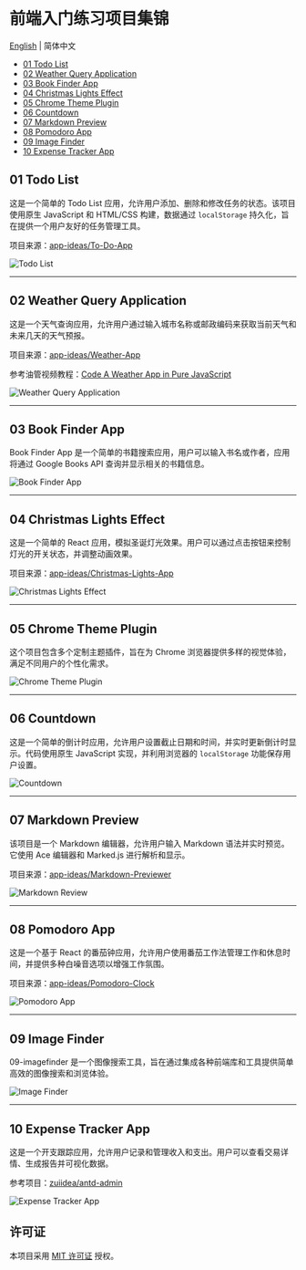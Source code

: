 # 前端入门练习项目集锦

[English](./README.md) | 简体中文

- [01 Todo List](./01-todolist/README.md)
- [02 Weather Query Application](./02-weatherapp/README.md)
- [03 Book Finder App](./03-bookfinder/README.md)
- [04 Christmas Lights Effect](./04-christmaslight/README.md)
- [05 Chrome Theme Plugin](./05-chromethemeextension/README.md)
- [06 Countdown](./06-countdownapp/README.md)
- [07 Markdown Preview](./07-markdownpreview/README.md)
- [08 Pomodoro App](./08-pomodoro/README.md)
- [09 Image Finder](./09-imagefinder/README.md)
- [10 Expense Tracker App](./10-expensetrackerapp/README.md)

## 01 Todo List

这是一个简单的 Todo List 应用，允许用户添加、删除和修改任务的状态。该项目使用原生 JavaScript 和 HTML/CSS 构建，数据通过 `localStorage` 持久化，旨在提供一个用户友好的任务管理工具。

项目来源：[app-ideas/To-Do-App](https://github.com/florinpop17/app-ideas/blob/master/Projects/2-Intermediate/To-Do-App.md)

![Todo List](./img-storage/01-todolist.jpg)

---

## 02 Weather Query Application

这是一个天气查询应用，允许用户通过输入城市名称或邮政编码来获取当前天气和未来几天的天气预报。

项目来源：[app-ideas/Weather-App](https://github.com/florinpop17/app-ideas/blob/master/Projects/1-Beginner/Weather-App.md)

参考油管视频教程：[Code A Weather App in Pure JavaScript](https://youtu.be/ZPG2wGNj6J4?si=zz_2-qsFUZkJp1ab)

![Weather Query Application](./img-storage/02-weatherapp.jpg)

---

## 03 Book Finder App

Book Finder App 是一个简单的书籍搜索应用，用户可以输入书名或作者，应用将通过 Google Books API 查询并显示相关的书籍信息。

![Book Finder App](./img-storage/03-bookfinder.jpg)

---

## 04 Christmas Lights Effect

这是一个简单的 React 应用，模拟圣诞灯光效果。用户可以通过点击按钮来控制灯光的开关状态，并调整动画效果。

项目来源：[app-ideas/Christmas-Lights-App](https://github.com/florinpop17/app-ideas/blob/master/Projects/1-Beginner/Christmas-Lights-App.md)

![Christmas Lights Effect](./img-storage/04-christmaslight.jpg)

---

## 05 Chrome Theme Plugin

这个项目包含多个定制主题插件，旨在为 Chrome 浏览器提供多样的视觉体验，满足不同用户的个性化需求。

![Chrome Theme Plugin](./img-storage/05-chromethemeextension.jpg)

---

## 06 Countdown

这是一个简单的倒计时应用，允许用户设置截止日期和时间，并实时更新倒计时显示。代码使用原生 JavaScript 实现，并利用浏览器的 `localStorage` 功能保存用户设置。

![Countdown](./img-storage/06-countdownapp.jpg)

---

## 07 Markdown Preview

该项目是一个 Markdown 编辑器，允许用户输入 Markdown 语法并实时预览。它使用 Ace 编辑器和 Marked.js 进行解析和显示。

项目来源：[app-ideas/Markdown-Previewer](https://github.com/florinpop17/app-ideas/blob/master/Projects/2-Intermediate/Markdown-Previewer.md)

![Markdown Review](./img-storage/07-markdownpreview.jpg)

---

## 08 Pomodoro App

这是一个基于 React 的番茄钟应用，允许用户使用番茄工作法管理工作和休息时间，并提供多种白噪音选项以增强工作氛围。

项目来源：[app-ideas/Pomodoro-Clock](https://github.com/florinpop17/app-ideas/blob/master/Projects/1-Beginner/Pomodoro-Clock.md)

![Pomodoro App](./img-storage/08-pomodoro.jpg)

---

## 09 Image Finder

09-imagefinder 是一个图像搜索工具，旨在通过集成各种前端库和工具提供简单高效的图像搜索和浏览体验。

![Image Finder](./img-storage/09-imagefinder.jpg)

---

## 10 Expense Tracker App

这是一个开支跟踪应用，允许用户记录和管理收入和支出。用户可以查看交易详情、生成报告并可视化数据。

参考项目：[zuiidea/antd-admin](https://github.com/zuiidea/antd-admin)

![Expense Tracker App](./img-storage/10-expensetrackerapp.jpg)

## 许可证

本项目采用 [MIT 许可证](./LICENSE) 授权。
